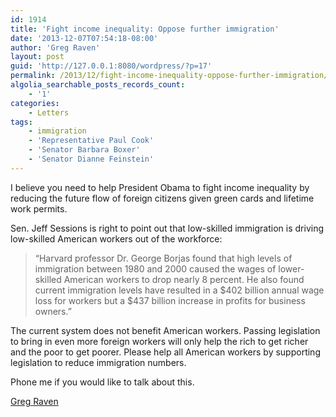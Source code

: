 ```yaml
---
id: 1914
title: 'Fight income inequality: Oppose further immigration'
date: '2013-12-07T07:54:18-08:00'
author: 'Greg Raven'
layout: post
guid: 'http://127.0.0.1:8080/wordpress/?p=17'
permalink: /2013/12/fight-income-inequality-oppose-further-immigration/
algolia_searchable_posts_records_count:
    - '1'
categories:
    - Letters
tags:
    - immigration
    - 'Representative Paul Cook'
    - 'Senator Barbara Boxer'
    - 'Senator Dianne Feinstein'
---
```


I believe you need to help President Obama to fight income inequality by reducing the future flow of foreign citizens given green cards and lifetime work permits.

Sen. Jeff Sessions is right to point out that low-skilled immigration is driving low-skilled American workers out of the workforce:

> “Harvard professor Dr. George Borjas found that high levels of immigration between 1980 and 2000 caused the wages of lower-skilled American workers to drop nearly 8 percent. He also found current immigration levels have resulted in a $402 billion annual wage loss for workers but a $437 billion increase in profits for business owners.”

The current system does not benefit American workers. Passing legislation to bring in even more foreign workers will only help the rich to get richer and the poor to get poorer. Please help all American workers by supporting legislation to reduce immigration numbers.

Phone me if you would like to talk about this.

[Greg Raven](https://www.gregraven.org/)